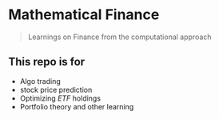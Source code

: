 # Mathematical Finance

> Learnings on Finance from the computational approach   

## This repo is for 

* Algo trading 
* stock price prediction 
* Optimizing _ETF_ holdings
* Portfolio theory and other learning 
